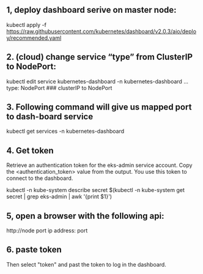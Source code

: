 
## 1,  deploy dashboard serive on master node:
kubectl apply -f https://raw.githubusercontent.com/kubernetes/dashboard/v2.0.3/aio/deploy/recommended.yaml

## 2. (cloud)  change service “type” from ClusterIP to NodePort:
kubectl  edit service kubernetes-dashboard -n kubernetes-dashboard
...
type: NodePort                   ### clusterIP to NodePort

## 3. Following command will give us mapped port to dash-board service
kubectl get services -n kubernetes-dashboard

## 4. Get token
Retrieve an authentication token for the eks-admin service account. Copy the <authentication_token> value from the output. You use this token to connect to the dashboard.

kubectl -n kube-system describe secret $(kubectl -n kube-system get secret | grep eks-admin | awk '{print $1}')

## 5, open a browser with the following api:
http://node port ip address: port

## 6. paste token
Then select "token" and past the token to log in the dashboard.

